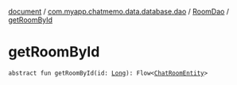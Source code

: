 [document](../../index.md) / [com.myapp.chatmemo.data.database.dao](../index.md) / [RoomDao](index.md) / [getRoomById](./get-room-by-id.md)

# getRoomById

`abstract fun getRoomById(id: `[`Long`](https://kotlinlang.org/api/latest/jvm/stdlib/kotlin/-long/index.html)`): Flow<`[`ChatRoomEntity`](../../com.myapp.chatmemo.data.database.entity/-chat-room-entity/index.md)`>`